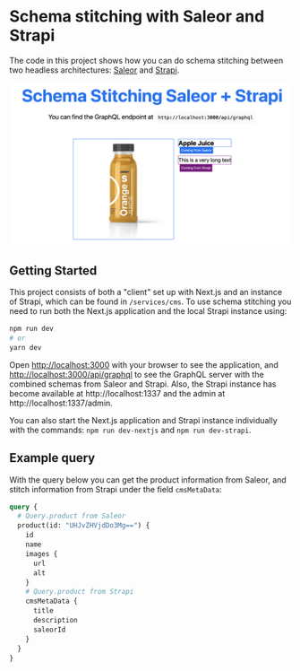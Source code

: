 # Schema stitching with Saleor and Strapi

The code in this project shows how you can do schema stitching between two headless architectures: [Saleor](https://saleor.io/) and [Strapi](https://strapi.io/).

![Example application](./public/screenshot.png)

## Getting Started

This project consists of both a "client" set up with Next.js and an instance of Strapi, which can be found in `/services/cms`. To use schema stitching you need to run both the Next.js application and the local Strapi instance using:

```bash
npm run dev
# or
yarn dev
```

Open [http://localhost:3000](http://localhost:3000) with your browser to see the application, and [http://localhost:3000/api/graphql](http://localhost:3000/api/graphql) to see the GraphQL server with the combined schemas from Saleor and Strapi. Also, the Strapi instance has become available at http://localhost:1337 and the admin at http://localhost:1337/admin.

You can also start the Next.js application and Strapi instance individually with the commands: `npm run dev-nextjs` and `npm run dev-strapi`.

## Example query

With the query below you can get the product information from Saleor, and stitch information from Strapi under the field `cmsMetaData`:

```graphql
query {
  # Query.product from Saleor
  product(id: "UHJvZHVjdDo3Mg==") {
    id
    name
    images {
      url
      alt
    }
    # Query.product from Strapi
    cmsMetaData {
      title
      description
      saleorId
    }
  }
}
```
